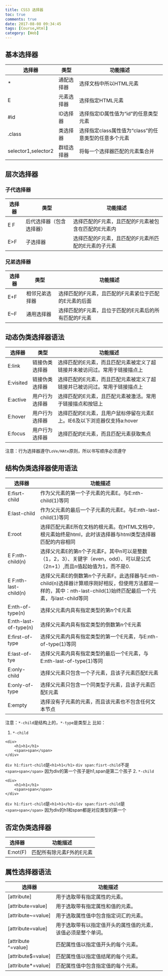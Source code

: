```yaml
---
title: CSS3 选择器
toc: true
comments: true
date: 2017-08-08 09:34:45
tags: [Course,Html]
category: [Web]
---
```


## 基本选择器

| 选择器 | 类型 | 功能描述 |
| --- | --- | --- |
| * | 通配选择器| 选择文档中所以HTML元素 |
| E | 元素选择器| 选择指定HTML元素 |
| #id | ID选择器| 选择指定ID属性值为“id”的任意类型元素|
| .class | 类选择器| 选择指定class属性值为“class”的任意类型的任意多个元素 |
| selector1,selector2 | 群组选择器| 将每一个选择器匹配的元素集合并|

<!--more-->

## 层次选择器
### 子代选择器

| 选择器 |类型|	功能描述 |
|----|---|---|
|E   F|	后代选择器（包含选择器）	|选择匹配的F元素，且匹配的F元素被包含在匹配的E元素内|
|E>F|	子选择器	|选择匹配的F元素，且匹配的F元素所匹配的E元素的子元素|
### 兄弟选择器
| 选择器 |类型|	功能描述 |
|----|---|---|
|E+F	|相邻兄弟选择器	|选择匹配的F元素，且匹配的F元素紧位于匹配的E元素的后面|
|E~F|	通用选择器	|选择匹配的F元素，且位于匹配的E元素后的所有匹配的F元素|

## 动态伪类选择器语法

| 选择器 |类型|	功能描述 |
|----|---|---|
|E:link	|链接伪类选择器  |	选择匹配的E元素，而且匹配元素被定义了超链接并未被访问过。常用于链接描点上|
|E:visited  |	链接伪类选择器	|选择匹配的E元素，而且匹配元素被定义了超链接并已被访问过。常用于链接描点上|
|E:active|	用户行为选择器	|选择匹配的E元素，且匹配元素被激活。常用于链接描点和按钮上|
|E:hover	|用户行为选择器	|选择匹配的E元素，且用户鼠标停留在元素E上。IE6及以下浏览器仅支持a:hover|
|E:focus	|用户行为选择器	|选择匹配的E元素，而且匹配元素获取焦点|

注意：行为选择器遵守`LoVe/HAte`原则，所以书写顺序必须遵守


## 结构伪类选择器使用语法

| 选择器 |	功能描述 |
|----|---|
|E:fisrt-child	|作为父元素的第一个子元素的元素E。与E:nth-child(1)等同|
|E:last-child|	作为父元素的最后一个子元素的元素E。与E:nth-last-child(1)等同|
|E:root	|选择匹配元素E所在文档的根元素。在HTML文档中，根元素始终是html，此时该选择器与html类型选择器匹配的内容相同|
|E F:nth-child(n)|	选择父元素E的第n个子元素F。其中n可以是整数（1，2，3）、关键字（even，odd）、可以是公式（2n+1）,而且n值起始值为1，而不是0.|
|E F:nth-last-child(n)|	选择父元素E的倒数第n个子元素F。此选择器与E:nth-child(n)选择器计算顺序刚好相反，但使用方法都是一样的，其中：nth-last-child(1)始终匹配最后一个元素，与last-child等同|
|E:nth-of-type(n)|	选择父元素内具有指定类型的第n个E元素|
|E:nth-last-of-type(n)|	选择父元素内具有指定类型的倒数第n个E元素|
|E:first-of-type	|选择父元素内具有指定类型的第一个E元素，与E:nth-of-type(1)等同|
|E:last-of-tye	|选择父元素内具有指定类型的最后一个E元素，与E:nth-last-of-type(1)等同|
|E:only-child	|选择父元素只包含一个子元素，且该子元素匹配E元素
|E:only-of-type	|选择父元素只包含一个同类型子元素，且该子元素匹配E元素|
|E:empty|	选择没有子元素的元素，而且该元素也不包含任何文本节点|

注意：`*-child`是结构上的，`*-type`是类型上
比如：

1. `*-child`
 
```
<div>
    <h1>h1</h1>
    <span>span</span>
</div>
```

`div h1:fisrt-child`是`<h1>h1</h1>`
`div span:fisrt-child`不是`<span>span</span>`
因为div的第一个孩子是h1,span是第二个孩子
2. `*-child`

```
<div>
    <h1>h1</h1>
    <span>span</span>
</div>
```

`div h1:fisrt-child`是`<h1>h1</h1>`
`div span:fisrt-child`是`<span>span</span>`
因为div的h1和span都是对应类型的第一个

## 否定伪类选择器
|选择器	|功能描述|
|---|---|
|E:not(F)	|匹配所有除元素F外的E元素|

## 属性选择器语法

|选择器	|功能描述|
|---|---|
|[attribute]	|用于选取带有指定属性的元素。|
|[attribute=value]	|用于选取带有指定属性和值的元素。|
|[attribute~=value]|	用于选取属性值中包含指定词汇的元素。|
|[attribute=value]	|用于选取带有以指定值开头的属性值的元素，该值必须是整个单词。|
|[attribute ^=value]|	匹配属性值以指定值开头的每个元素。|
|[attribute$=value]|	匹配属性值以指定值结尾的每个元素。|
|[attribute*=value]|	匹配属性值中包含指定值的每个元素。|


